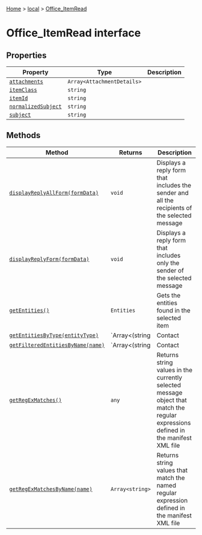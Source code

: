 [Home](./index) &gt; [local](local.md) &gt; [Office\_ItemRead](local.office_itemread.md)

# Office\_ItemRead interface

## Properties

|  Property | Type | Description |
|  --- | --- | --- |
|  [`attachments`](local.office_itemread.attachments.md) | `Array<AttachmentDetails>` |  |
|  [`itemClass`](local.office_itemread.itemclass.md) | `string` |  |
|  [`itemId`](local.office_itemread.itemid.md) | `string` |  |
|  [`normalizedSubject`](local.office_itemread.normalizedsubject.md) | `string` |  |
|  [`subject`](local.office_itemread.subject.md) | `string` |  |

## Methods

|  Method | Returns | Description |
|  --- | --- | --- |
|  [`displayReplyAllForm(formData)`](local.office_itemread.displayreplyallform.md) | `void` | Displays a reply form that includes the sender and all the recipients of the selected message |
|  [`displayReplyForm(formData)`](local.office_itemread.displayreplyform.md) | `void` | Displays a reply form that includes only the sender of the selected message |
|  [`getEntities()`](local.office_itemread.getentities.md) | `Entities` | Gets the entities found in the selected item |
|  [`getEntitiesByType(entityType)`](local.office_itemread.getentitiesbytype.md) | `Array<(string | Contact | MeetingSuggestion | PhoneNumber | TaskSuggestion)>` | Gets an array of entities of the specified entity type found in an message |
|  [`getFilteredEntitiesByName(name)`](local.office_itemread.getfilteredentitiesbyname.md) | `Array<(string | Contact | MeetingSuggestion | PhoneNumber | TaskSuggestion)>` | Returns well-known entities that pass the named filter defined in the manifest XML file |
|  [`getRegExMatches()`](local.office_itemread.getregexmatches.md) | `any` | Returns string values in the currently selected message object that match the regular expressions defined in the manifest XML file |
|  [`getRegExMatchesByName(name)`](local.office_itemread.getregexmatchesbyname.md) | `Array<string>` | Returns string values that match the named regular expression defined in the manifest XML file |

